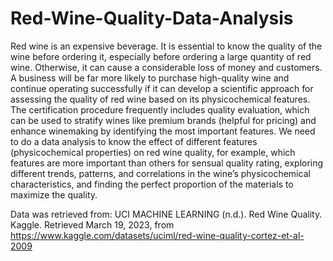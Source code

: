 # Red-Wine-Quality-Data-Analysis
Red wine is an expensive beverage. It is essential to know the quality of the wine before ordering it, especially before ordering a large quantity of red wine. Otherwise, it can cause a considerable loss of money and customers. A business will be far more likely to purchase high-quality wine and continue operating successfully if it can develop a scientific approach for assessing the quality of red wine based on its physicochemical features. The certification procedure frequently includes quality evaluation, which can be used to stratify wines like premium brands (helpful for pricing) and enhance winemaking by identifying the most important features.
We need to do a data analysis to know the effect of different features (physicochemical properties) on red wine quality, for example, which features are more important than others for sensual quality rating, exploring different trends, patterns, and correlations in the wine’s physicochemical characteristics, and finding the perfect proportion of the materials to maximize the quality.

Data was retrieved from:
UCI MACHINE LEARNING (n.d.). Red Wine Quality. Kaggle. Retrieved March 19, 2023, from
https://www.kaggle.com/datasets/uciml/red-wine-quality-cortez-et-al-2009
